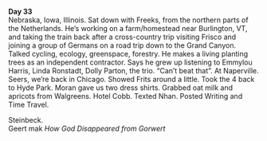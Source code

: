 **Day 33**  
Nebraska, Iowa, Illinois. Sat down with Freeks, from the northern parts of the Netherlands. He’s working on a farm/homestead near Burlington, VT, and taking the train back after a cross-country trip visiting Frisco and joining a group of Germans on a road trip down to the Grand Canyon. Talked cycling, ecology, greenspace, forestry. He makes a living planting trees as an independent contractor. Says he grew up listening to Emmylou Harris, Linda Ronstadt, Dolly Parton, the trio. “Can’t beat that”. At Naperville. Seers, we’re back in Chicago. Showed Frits around a little. Took the 4 back to Hyde Park. Moran gave us two dress shirts. Grabbed oat milk and apricots from Walgreens. Hotel Cobb. Texted Nhan. Posted Writing and Time Travel.

Steinbeck.   
Geert mak *How God Disappeared from Gorwert*